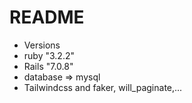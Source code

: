 # README

* Versions
 * ruby "3.2.2"
 * Rails "7.0.8"
 * database => mysql
* Tailwindcss and faker, will_paginate,...